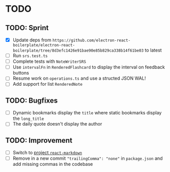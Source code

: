 # TODO

## TODO: Sprint

* [x] Update deps from `https://github.com/electron-react-boilerplate/electron-react-boilerplate/tree/8d3efc1426e91bae90e85b829ca338b14f61be03` to latest
* [ ] Run `srs.test.ts`
* [ ] Complete tests with `NoteWriterSRS`
* [ ] Use `intervalFn` in `RenderedFlashcard` to display the interval on feedback buttons
* [ ] Resume work on `operations.ts` and use a structed JSON WAL!
* [ ] Add support for list `RenderedNote`

## TODO: Bugfixes

* [ ] Dynamic bookmarks display the `title` where static bookmarks display the `long_title`
* [ ] The daily quote doesn't display the author

## TODO: Improvement

* [ ] Switch to [project `react-markdown`](https://github.com/remarkjs/react-markdown)
* [ ] Remove in a new commit `"trailingComma": "none"` in `package.json` and add missing commas in the codebase
